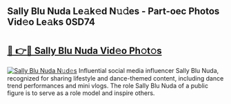 ## Sally Blu Nuda Le𝚊k𝚎d N𝚞𝚍es - Part-oec Photos Vid𝚎o Le𝚊ks 0SD74

# <h2><a href="http://fbegwg9.evod.top/?m=Sally+Blu+Nuda">🔗 👉🔴 Sally Blu Nuda Vid𝚎o Ph𝚘t𝚘s</a></h2>

[![Sally Blu Nuda N𝚞d𝚎s](https://i.imgur.com/8V9OHl7.gif)](http://fbegwg9.evod.top/?m=Sally+Blu+Nuda)
Influential social media influencer Sally Blu Nuda, recognized for sharing lifestyle and dance-themed content, including dance trend performances and mini vlogs. The role Sally Blu Nuda of a public figure is to serve as a role model and inspire others. 
